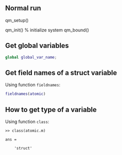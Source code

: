 ## Normal run

qm_setup()

qm_init() % initialize system
qm_bound()



## Get global variables

```matlab
global global_var_name;
```

## Get field names of a struct variable

Using function `fieldnames`:

```matlab
fieldnames(atomic)
```

## How to get type of a variable

Using function `class`:

```
>> class(atomic.m)

ans =

    'struct'
```